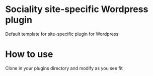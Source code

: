 # Sociality site-specific Wordpress plugin
Default template for site-specific plugin for Wordpress

# How to use
Clone in your plugins directory and modify as you see fit
